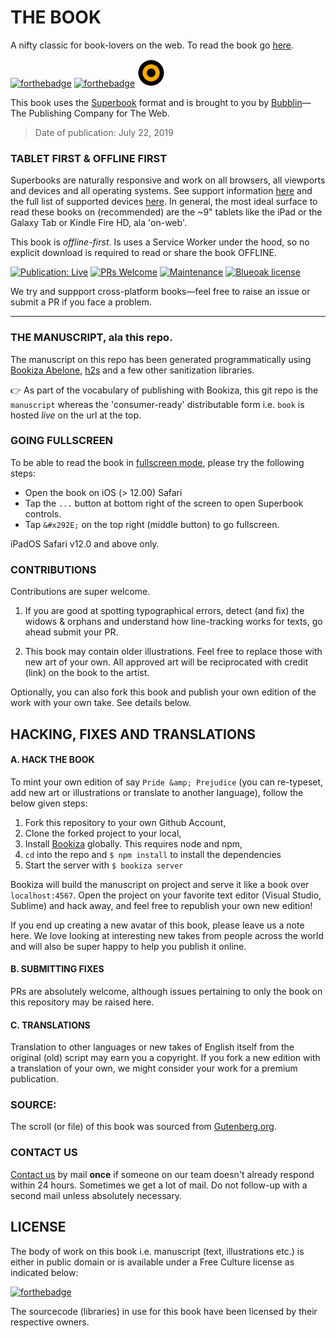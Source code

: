 # THE BOOK

A nifty classic for book-lovers on the web. To read the book go <a href="https://bubblin.io/cover/the-sea-gull-by-anton-pavlovich-chekhov" class="cover">here</a>.


[![forthebadge](https://forthebadge.com/images/badges/built-by-hipsters.svg)](https://bubblin.io/about)
<a href="https://bubblin.io/cover/the-sea-gull-by-anton-pavlovich-chekhov" class="cover"><img src="https://camo.githubusercontent.com/6d0507b14426923c8c4afad849afd1c8391597d7/68747470733a2f2f666f7274686562616467652e636f6d2f696d616765732f6261646765732f636865636b2d69742d6f75742e737667" alt="forthebadge" data-canonical-src="https://forthebadge.com/images/badges/check-it-out.svg" style="max-width:100%;"></a>
[<img src="https://raw.githubusercontent.com/marvindanig/assets/master/bubblin.png" width="44px" title="Bubblin Superbooks">](https://bubblin.io)


This book uses the [Superbook](https://bubblin.io/docs/format) format and is brought to you by [Bubblin](https://bubblin.io/about)&#x2014;The Publishing Company for The Web.


<blockquote><p>Date of publication: <date id="date">July 22, 2019</date></p></blockquote>

### TABLET FIRST &amp; OFFLINE FIRST

Superbooks are naturally responsive and work on all browsers, all viewports and devices and all operating systems. See support information [here](https://bubblin.io/support) and the full list of supported devices [here](https://bubblin.io/devices). In general, the most ideal surface to read these books on (recommended) are the \~9&quot; tablets like the iPad or the Galaxy Tab or Kindle Fire HD, ala &apos;on-web&apos;.

This book is _offline-first_. Is uses a Service Worker under the hood, so no explicit download is required to read or share the book OFFLINE.



<a href="https://bubblin.io/cover/the-sea-gull-by-anton-pavlovich-chekhov" class="cover"><img src="https://camo.githubusercontent.com/3d05c191fd879f30eee14672539100b9d74e23e5/68747470733a2f2f696d672e736869656c64732e696f2f62616467652f5375706572626f6f6b2d5075626c69736865642d627269676874677265656e2e737667" alt="Publication: Live" data-canonical-src="https://img.shields.io/badge/Superbook-Published-brightgreen.svg" style="max-width:100%;"></a>
[![PRs Welcome](https://img.shields.io/badge/PRs-welcome-brightgreen.svg?style=flat-square)](http://makeapullrequest.com)
[![Maintenance](https://img.shields.io/badge/Maintained%3F-yes-green.svg)](https://bubblin.io/cover/we-by-eugene-zamyatin#frontmatter)
[![Blueoak license](https://img.shields.io/badge/Blueoak-Council-blue.svg)](https://blueoakcouncil.org/license/1.0.0)


We try and suppport cross-platform books&#x2014;feel free to raise an issue or submit a PR if you face a problem.

---

### THE MANUSCRIPT, ala this repo.

The manuscript on this repo has been generated programmatically using [Bookiza Abelone](https://bookiza.io), [h2s](https://github.com/bookiza/h2s) and a few other sanitization libraries.


:point_right: As part of the vocabulary of publishing with Bookiza, this git repo is the `manuscript` whereas the &apos;consumer-ready&apos; distributable form i.e. `book` is hosted _live_ on the url at the top.


### GOING FULLSCREEN

To be able to read the book in [fullscreen mode](https://bubblin.io/blog/fullscreen-api-ipad), please try the following steps:

- Open the book on iOS (&gt; 12.00) Safari
- Tap the `...` button at bottom right of the screen to open Superbook controls.
- Tap `&#x292E;` on the top right (middle button) to go fullscreen.

iPadOS Safari v12.0 and above only.

### CONTRIBUTIONS

Contributions are super welcome.

1. If you are good at spotting typographical errors, detect (and fix) the widows &amp; orphans and understand how line-tracking works for texts, go ahead submit your PR.

2. This book may contain older illustrations. Feel free to replace those with new art of your own. All approved art will be reciprocated with credit (link) on the book to the artist.

Optionally, you can also fork this book and publish your own edition of the work with your own take. See details below.

## HACKING, FIXES AND TRANSLATIONS


#### A. HACK THE BOOK

To mint your own edition of say `Pride &amp; Prejudice` (you can re-typeset, add new art or illustrations or translate to another language), follow the below given steps:

1. Fork this repository to your own Github Account,
2. Clone the forked project to your local,
3. Install [Bookiza](https://bookiza.io) globally. This requires node and npm,
4. `cd` into the repo and `$ npm install` to install the dependencies
5. Start the server with `$ bookiza server`

Bookiza will build the manuscript on project and serve it like a book over `localhost:4567`. Open the project on your favorite text editor (Visual Studio, Sublime) and hack away, and feel free to republish your own new edition!

If you end up creating a new avatar of this book, please leave us a note here. We love looking at interesting new takes from people across the world and will also be super happy to help you publish it online.


#### B. SUBMITTING FIXES

PRs are absolutely welcome, although issues pertaining to only the book on this repository may be raised here.


#### C. TRANSLATIONS

Translation to other languages or new takes of English itself from the original (old) script may earn you a copyright. If you fork a new edition with a translation of your own, we might consider your work for a premium publication.

### SOURCE:

The scroll (or file) of this book was sourced from [Gutenberg.org](http://gutenberg.org).


### CONTACT US

<a href="https://bubblin.io/blog/contact">Contact us</a> by mail **once** if someone on our team doesn&apos;t already respond within 24 hours. Sometimes we get a lot of mail. Do not follow-up with a second mail unless absolutely necessary.

## LICENSE

The body of work on this book i.e. manuscript (text, illustrations etc.) is either in public domain or is available under a Free Culture license as indicated below:

[![forthebadge](https://forthebadge.com/images/badges/cc-by.svg)](https://creativecommons.org/licenses/by/4.0/)


The sourcecode (libraries) in use for this book have been licensed by their respective owners.
